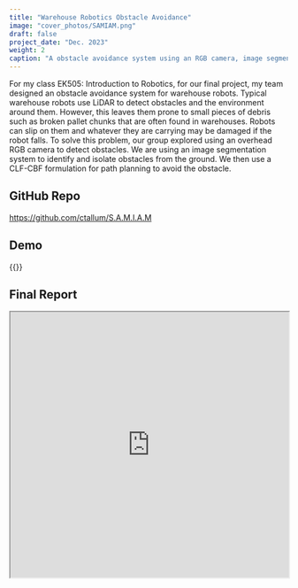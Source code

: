 ```yaml
---
title: "Warehouse Robotics Obstacle Avoidance"
image: "cover_photos/SAMIAM.png"
draft: false
project_date: "Dec. 2023"
weight: 2
caption: "A obstacle avoidance system using an RGB camera, image segmentation, and CLF-CBF path planning"
---
```

For my class EK505: Introduction to Robotics, for our final project, my team designed an obstacle avoidance system for warehouse robots. Typical warehouse robots use LiDAR to detect obstacles and the environment around them. However, this leaves them prone to small pieces of debris such as broken pallet chunks that are often found in warehouses. Robots can slip on them and whatever they are carrying may be damaged if the robot falls. To solve this problem, our group explored using an overhead RGB camera to detect obstacles. We are using an image segmentation system to identify and isolate obstacles from the ground. We then use a CLF-CBF formulation for path planning to avoid the obstacle. 

## GitHub Repo
<a href="https://github.com/ctallum/S.A.M.I.A.M" title="https://github.com/ctallum/S.A.M.I.A.M">https://github.com/ctallum/S.A.M.I.A.M</a>


## Demo
{{<youtube eeITb0XCTXU >}}


## Final Report
<iframe src="https://drive.google.com/file/d/1bX7i8qXegSnYpZaSbCVH3QzJi1lpbmcV/preview" width="100%" height="480" allow="autoplay"></iframe>



